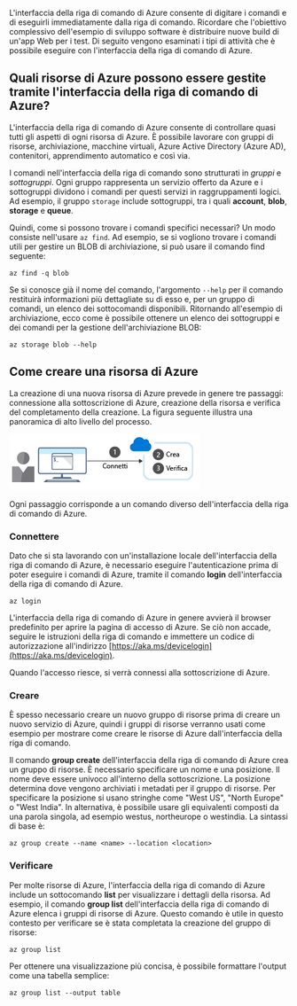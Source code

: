 L'interfaccia della riga di comando di Azure consente di digitare i comandi e di eseguirli immediatamente dalla riga di comando. Ricordare che l'obiettivo complessivo dell'esempio di sviluppo software è distribuire nuove build di un'app Web per i test. Di seguito vengono esaminati i tipi di attività che è possibile eseguire con l'interfaccia della riga di comando di Azure.

## <a name="what-azure-resources-can-be-managed-using-the-azure-cli"></a>Quali risorse di Azure possono essere gestite tramite l'interfaccia della riga di comando di Azure?

L'interfaccia della riga di comando di Azure consente di controllare quasi tutti gli aspetti di ogni risorsa di Azure. È possibile lavorare con gruppi di risorse, archiviazione, macchine virtuali, Azure Active Directory (Azure AD), contenitori, apprendimento automatico e così via.

I comandi nell'interfaccia della riga di comando sono strutturati in _gruppi_ e _sottogruppi_. Ogni gruppo rappresenta un servizio offerto da Azure e i sottogruppi dividono i comandi per questi servizi in raggruppamenti logici. Ad esempio, il gruppo `storage` include sottogruppi, tra i quali **account**, **blob**, **storage** e **queue**.

Quindi, come si possono trovare i comandi specifici necessari? Un modo consiste nell'usare `az find`. Ad esempio, se si vogliono trovare i comandi utili per gestire un BLOB di archiviazione, si può usare il comando find seguente:

```azurecli
az find -q blob
```

Se si conosce già il nome del comando, l'argomento `--help` per il comando restituirà informazioni più dettagliate su di esso e, per un gruppo di comandi, un elenco dei sottocomandi disponibili. Ritornando all'esempio di archiviazione, ecco come è possibile ottenere un elenco dei sottogruppi e dei comandi per la gestione dell'archiviazione BLOB:

```azurecli
az storage blob --help
```

## <a name="how-to-create-an-azure-resource"></a>Come creare una risorsa di Azure

La creazione di una nuova risorsa di Azure prevede in genere tre passaggi: connessione alla sottoscrizione di Azure, creazione della risorsa e verifica del completamento della creazione. La figura seguente illustra una panoramica di alto livello del processo.

![Illustrazione contenente i passaggi per creare una risorsa di Azure usando l'interfaccia della riga di comando.](../media/4-create-resources-overview.png)

Ogni passaggio corrisponde a un comando diverso dell'interfaccia della riga di comando di Azure.

### <a name="connect"></a>Connettere

Dato che si sta lavorando con un'installazione locale dell'interfaccia della riga di comando di Azure, è necessario eseguire l'autenticazione prima di poter eseguire i comandi di Azure, tramite il comando **login** dell'interfaccia della riga di comando di Azure.

```azurecli
az login
```

L'interfaccia della riga di comando di Azure in genere avvierà il browser predefinito per aprire la pagina di accesso di Azure. Se ciò non accade, seguire le istruzioni della riga di comando e immettere un codice di autorizzazione all'indirizzo [https://aka.ms/devicelogin](https://aka.ms/devicelogin).

Quando l'accesso riesce, si verrà connessi alla sottoscrizione di Azure.

### <a name="create"></a>Creare

È spesso necessario creare un nuovo gruppo di risorse prima di creare un nuovo servizio di Azure, quindi i gruppi di risorse verranno usati come esempio per mostrare come creare le risorse di Azure dall'interfaccia della riga di comando.

Il comando **group create** dell'interfaccia della riga di comando di Azure crea un gruppo di risorse. È necessario specificare un nome e una posizione. Il nome deve essere univoco all'interno della sottoscrizione. La posizione determina dove vengono archiviati i metadati per il gruppo di risorse. Per specificare la posizione si usano stringhe come "West US", "North Europe" o "West India". In alternativa, è possibile usare gli equivalenti composti da una parola singola, ad esempio westus, northeurope o westindia. La sintassi di base è:

```azurecli
az group create --name <name> --location <location>
```

### <a name="verify"></a>Verificare

Per molte risorse di Azure, l'interfaccia della riga di comando di Azure include un sottocomando **list** per visualizzare i dettagli della risorsa. Ad esempio, il comando **group list** dell'interfaccia della riga di comando di Azure elenca i gruppi di risorse di Azure. Questo comando è utile in questo contesto per verificare se è stata completata la creazione del gruppo di risorse:

```azurecli
az group list
```

Per ottenere una visualizzazione più concisa, è possibile formattare l'output come una tabella semplice:

```azurecli
az group list --output table
```
